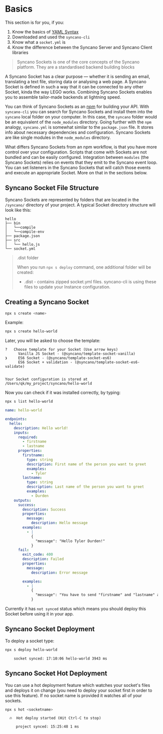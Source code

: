 # Basics

This section is for you, if you:
1. Know the basics of [YAML Syntax](/building-sockets/yaml-syntax)
2. Downloaded and used the `syncano-cli`
3. Know what a `socket.yml` is
4. Know the difference between the Syncano Server and Syncano Client libraries

> Syncano Sockets is one of the core concepts of the Syncano platform. They are a standardised backend building blocks

A Syncano Socket has a clear purpose — whether it is sending an email, translating a text file, storing data or analysing a web page. A Syncano Socket is defined in such a way that it can be connected to any other Socket, kinda the way LEGO works. Combining Syncano Sockets enables you to assemble tailor-made backends at lightning speed.

You can think of Syncano Sockets as an [npm](https://www.npmjs.com/) for building your API. With `syncano-cli` you can search for Syncano Sockets and install them into the `syncano` local folder on your computer. In this case, the `syncano` folder would be an equivalent of the `node_modules` directory. Going further with the `npm` analogy, `syncano.yml` is somewhat similar to the `package.json` file. It stores info about necessary dependencies and configuration. Syncano Sockets are like single modules in the `node_modules` directory.

What differs Syncano Sockets from an npm workflow, is that you have more control over your configuration. Scripts that come with Sockets are not bundled and can be easily configured. Integration between `modules` (the Syncano Sockets) relies on events that they emit to the Syncano event loop. You can set listeners in the Syncano Sockets that will catch those events and execute an appropriate Socket. More on that in the sections below.

## Syncano Socket File Structure

Syncano Sockets are represented by folders that are located in the `/syncano/` directory of your project. A typical Socket directory structure will look like this:

```
hello
├── bin
│   └──compile
│   └──compile-env
├── package.json
├── src
│   └── hello.js
└── socket.yml
```

> .dist folder
>
> When you run `npx s deploy` command, one additional folder will be created:
> - .dist - contains zipped socket.yml files. syncano-cli is using these files to update your Instance configuration.

## Creating a Syncano Socket

```sh
npx s create <name>
```

Example:
```sh
npx s create hello-world
```
Later, you will be asked to choose the template:

```
?   Choose template for your Socket (Use arrow keys)
      Vanilla JS Socket - (@syncano/template-socket-vanilla)
❯     ES6 Socket - (@syncano/template-socket-es6)
      ES6 Socket + validation - (@syncano/template-socket-es6-validate) 


Your Socket configuration is stored at /Users/qk/my_project/syncano/hello-world
```

Now you can check if it was installed correctly, by typing:

```sh
npx s list hello-world
```

```yaml
name: hello-world

endpoints:
  hello:
    description: Hello world!
    inputs:
      required:
        - firstname
        - lastname
      properties:
        firstname:
          type: string
          description: First name of the person you want to greet
          examples:
            - Tyler
        lastname:
          type: string
          description: Last name of the person you want to greet
          examples:
            - Durden
    outputs:
      success:
        description: Success
        properties:
          message:
            description: Hello message
        examples:
          - |
            {
              "message": "Hello Tyler Durden!"
            }
      fail:
        exit_code: 400
        description: Failed
        properties:
          message:
            description: Error message

        examples:
          - |
            {
              "message": "You have to send "firstname" and "lastname" arguments!"
            }
```

Currently it has `not synced` status which means you should deploy this Socket before using it in your app.

## Syncano Socket Deployment

To deploy a socket type:

```sh
npx s deploy hello-world
```
```
    socket synced: 17:10:06 hello-world 3943 ms
```

## Syncano Socket Hot Deployment

You can use a hot deployment feature which watches your socket's files and deploys it on change (you need to deploy your socket first in order to use this feature). If no socket name is provided it watches all of your sockets.

```sh
npx s hot <socketname>
```
```
  🔥  Hot deploy started (Hit Ctrl-C to stop)

     project synced: 15:25:48 1 ms
```
